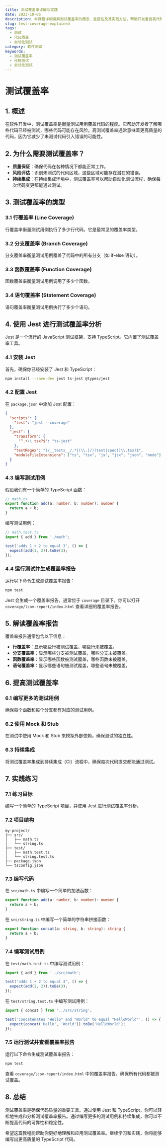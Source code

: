 ```yaml
---
title: 测试覆盖率详解与实践
date: 2023-10-05
description: 本课程详细讲解测试覆盖率的概念、重要性及其实践方法，帮助开发者提高代码质量和测试效率。
slug: test-coverage-explained
tags:
  - 测试
  - 代码质量
  - 自动化测试
category: 软件测试
keywords:
  - 测试覆盖率
  - 代码测试
  - 自动化测试
---
```


# 测试覆盖率

## 1. 概述

在软件开发中，测试覆盖率是衡量测试用例覆盖代码的程度。它帮助开发者了解哪些代码已经被测试，哪些代码可能存在风险。高测试覆盖率通常意味着更高质量的代码，因为它减少了未测试代码引入错误的可能性。

## 2. 为什么需要测试覆盖率？

- **质量保证**：确保代码在各种情况下都能正常工作。
- **风险评估**：识别未测试的代码区域，这些区域可能存在潜在的错误。
- **持续集成**：在持续集成环境中，测试覆盖率可以帮助自动化测试流程，确保每次代码变更都能通过测试。

## 3. 测试覆盖率的类型

### 3.1 行覆盖率 (Line Coverage)
行覆盖率衡量测试用例执行了多少行代码。它是最常见的覆盖率类型。

### 3.2 分支覆盖率 (Branch Coverage)
分支覆盖率衡量测试用例覆盖了代码中的所有分支（如 if-else 语句）。

### 3.3 函数覆盖率 (Function Coverage)
函数覆盖率衡量测试用例调用了多少个函数。

### 3.4 语句覆盖率 (Statement Coverage)
语句覆盖率衡量测试用例执行了多少个语句。

## 4. 使用 Jest 进行测试覆盖率分析

Jest 是一个流行的 JavaScript 测试框架，支持 TypeScript。它内置了测试覆盖率工具。

### 4.1 安装 Jest

首先，确保你已经安装了 Jest 和 TypeScript：

```bash
npm install --save-dev jest ts-jest @types/jest
```

### 4.2 配置 Jest

在 `package.json` 中添加 Jest 配置：

```json
{
  "scripts": {
    "test": "jest --coverage"
  },
  "jest": {
    "transform": {
      "^.+\\.tsx?$": "ts-jest"
    },
    "testRegex": "(/__tests__/.*|(\\.|/)(test|spec))\\.tsx?$",
    "moduleFileExtensions": ["ts", "tsx", "js", "jsx", "json", "node"]
  }
}
```

### 4.3 编写测试用例

假设我们有一个简单的 TypeScript 函数：

```typescript
// math.ts
export function add(a: number, b: number): number {
  return a + b;
}
```

编写测试用例：

```typescript
// math.test.ts
import { add } from './math';

test('adds 1 + 2 to equal 3', () => {
  expect(add(1, 2)).toBe(3);
});
```

### 4.4 运行测试并生成覆盖率报告

运行以下命令生成测试覆盖率报告：

```bash
npm test
```

Jest 会生成一个覆盖率报告，通常位于 `coverage` 目录下。你可以打开 `coverage/lcov-report/index.html` 查看详细的覆盖率报告。

## 5. 解读覆盖率报告

覆盖率报告通常包含以下信息：

- **行覆盖率**：显示哪些行被测试覆盖，哪些行未被覆盖。
- **分支覆盖率**：显示哪些分支被测试覆盖，哪些分支未被覆盖。
- **函数覆盖率**：显示哪些函数被测试覆盖，哪些函数未被覆盖。
- **语句覆盖率**：显示哪些语句被测试覆盖，哪些语句未被覆盖。

## 6. 提高测试覆盖率

### 6.1 编写更多的测试用例

确保每个函数和每个分支都有对应的测试用例。

### 6.2 使用 Mock 和 Stub

在测试中使用 Mock 和 Stub 来模拟外部依赖，确保测试的独立性。

### 6.3 持续集成

将测试覆盖率集成到持续集成（CI）流程中，确保每次代码提交都能通过测试。

## 7. 实践练习

### 7.1 练习目标

编写一个简单的 TypeScript 项目，并使用 Jest 进行测试覆盖率分析。

### 7.2 项目结构

```
my-project/
├── src/
│   ├── math.ts
│   └── string.ts
├── test/
│   ├── math.test.ts
│   └── string.test.ts
├── package.json
└── tsconfig.json
```

### 7.3 编写代码

在 `src/math.ts` 中编写一个简单的加法函数：

```typescript
export function add(a: number, b: number): number {
  return a + b;
}
```

在 `src/string.ts` 中编写一个简单的字符串拼接函数：

```typescript
export function concat(a: string, b: string): string {
  return a + b;
}
```

### 7.4 编写测试用例

在 `test/math.test.ts` 中编写测试用例：

```typescript
import { add } from '../src/math';

test('adds 1 + 2 to equal 3', () => {
  expect(add(1, 2)).toBe(3);
});
```

在 `test/string.test.ts` 中编写测试用例：

```typescript
import { concat } from '../src/string';

test('concatenates "Hello" and "World" to equal "HelloWorld"', () => {
  expect(concat('Hello', 'World')).toBe('HelloWorld');
});
```

### 7.5 运行测试并查看覆盖率报告

运行以下命令生成测试覆盖率报告：

```bash
npm test
```

查看 `coverage/lcov-report/index.html` 中的覆盖率报告，确保所有代码都被测试覆盖。

## 8. 总结

测试覆盖率是确保代码质量的重要工具。通过使用 Jest 和 TypeScript，你可以轻松地生成和分析测试覆盖率报告。通过编写更多的测试用例和持续集成，你可以不断提高代码的可靠性和稳定性。

希望这篇教程能帮助你更好地理解和应用测试覆盖率。继续学习和实践，你将能够编写出更高质量的 TypeScript 代码。